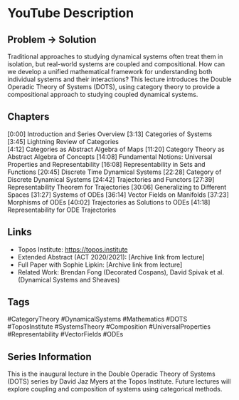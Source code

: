 # YouTube Description

## Problem → Solution
Traditional approaches to studying dynamical systems often treat them in isolation, but real-world systems are coupled and compositional. How can we develop a unified mathematical framework for understanding both individual systems and their interactions? This lecture introduces the Double Operadic Theory of Systems (DOTS), using category theory to provide a compositional approach to studying coupled dynamical systems.

## Chapters
[0:00] Introduction and Series Overview
[3:13] Categories of Systems
[3:45] Lightning Review of Categories  
[4:12] Categories as Abstract Algebra of Maps
[11:20] Category Theory as Abstract Algebra of Concepts
[14:08] Fundamental Notions: Universal Properties and Representability
[16:08] Representability in Sets and Functions
[20:45] Discrete Time Dynamical Systems
[22:28] Category of Discrete Dynamical Systems
[24:42] Trajectories and Functors
[27:39] Representability Theorem for Trajectories
[30:06] Generalizing to Different Spaces
[31:27] Systems of ODEs
[36:14] Vector Fields on Manifolds
[37:23] Morphisms of ODEs
[40:02] Trajectories as Solutions to ODEs
[41:18] Representability for ODE Trajectories

## Links
- Topos Institute: https://topos.institute
- Extended Abstract (ACT 2020/2021): [Archive link from lecture]
- Full Paper with Sophie Lipkin: [Archive link from lecture]
- Related Work: Brendan Fong (Decorated Cospans), David Spivak et al. (Dynamical Systems and Sheaves)

## Tags
#CategoryTheory #DynamicalSystems #Mathematics #DOTS #ToposInstitute #SystemsTheory #Composition #UniversalProperties #Representability #VectorFields #ODEs

## Series Information
This is the inaugural lecture in the Double Operadic Theory of Systems (DOTS) series by David Jaz Myers at the Topos Institute. Future lectures will explore coupling and composition of systems using categorical methods.
